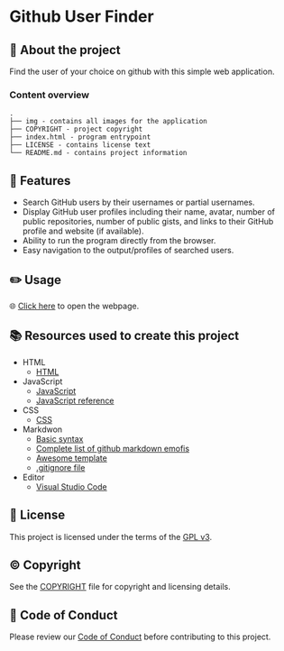 # Github User Finder

## :newspaper: About the project

Find the user of your choice on github with this simple web application.

### Content overview

    .
    ├── img - contains all images for the application
    ├── COPYRIGHT - project copyright
    ├── index.html - program entrypoint 
    ├── LICENSE - contains license text
    └── README.md - contains project information

## :notebook: Features

* Search GitHub users by their usernames or partial usernames.
* Display GitHub user profiles including their name, avatar, number of public repositories, number of public gists, and links to their GitHub profile and website (if available).
* Ability to run the program directly from the browser.
* Easy navigation to the output/profiles of searched users.

## :pencil2: Usage

:globe_with_meridians: [Click here](https://CH6832.github.io/github-user-finder/) to open the webpage.

## :books: Resources used to create this project

* HTML
  * [HTML](https://html.spec.whatwg.org/multipage/)
* JavaScript
  * [JavaScript](https://developer.mozilla.org/en-US/docs/Web/JavaScript)
  * [JavaScript reference](https://developer.mozilla.org/en-US/docs/Web/JavaScript)
* CSS
  * [CSS](https://getbootstrap.com/docs/3.4/css/)
* Markdwon
  * [Basic syntax](https://www.markdownguide.org/basic-syntax/)
  * [Complete list of github markdown emofis](https://dev.to/nikolab/complete-list-of-github-markdown-emoji-markup-5aia)
  * [Awesome template](http://github.com/Human-Activity-Recognition/blob/main/README.md)
  * [.gitignore file](https://git-scm.com/docs/gitignore)
* Editor
  * [Visual Studio Code](https://code.visualstudio.com/)

## :bookmark: License

This project is licensed under the terms of the [GPL v3](LICENSE).

## :copyright: Copyright

See the [COPYRIGHT](COPYRIGHT) file for copyright and licensing details.

## :straight_ruler: Code of Conduct

Please review our [Code of Conduct](CODE_OF_CONDUCT.md) before contributing to this project.
